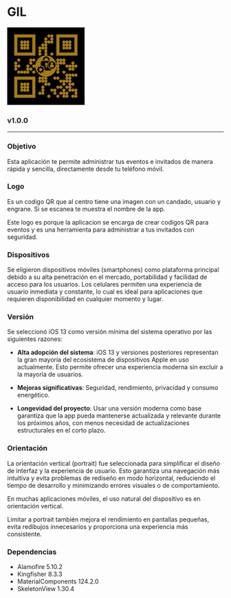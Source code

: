 # GIL

![Logo](https://github.com/antoniobandadev/GilAndroid/blob/master/app/src/main/res/drawable/img_logo180x180.png)
### v1.0.0
------------

### Objetivo

Esta aplicación te permite administrar tus eventos e invitados de manera rápida y sencilla, directamente desde tu teléfono móvil.


### Logo

Es un codigo QR que al centro tiene una imagen con un candado, usuario y engrane.
Si se escanea te muestra el nombre de la app.

Este logo es porque la aplicacion se encarga de crear codigos QR para eventos y es una herramienta para administrar a tus invitados con seguridad.

### Dispositivos
Se eligieron dispositivos móviles (smartphones) como plataforma principal debido a su alta penetración en el mercado, portabilidad y facilidad de acceso para los usuarios. Los celulares permiten una experiencia de usuario inmediata y constante, lo cual es ideal para aplicaciones que requieren disponibilidad en cualquier momento y lugar.

### Versión

Se seleccionó iOS 13 como versión mínima del sistema operativo por las siguientes razones:

- **Alta adopción del sistema**: iOS 13 y versiones posteriores representan la gran mayoría del ecosistema de dispositivos Apple en uso actualmente. Esto permite ofrecer una experiencia moderna sin excluir a la mayoría de usuarios.

- **Mejoras significativas**: Seguridad, rendimiento, privacidad y consumo energético.

- **Longevidad del proyecto**: Usar una versión moderna como base garantiza que la app pueda mantenerse actualizada y relevante durante los próximos años, con menos necesidad de actualizaciones estructurales en el corto plazo.

### Orientación
La orientación vertical (portrait) fue seleccionada para simplificar el diseño de interfaz y la experiencia de usuario. Esto garantiza una navegación más intuitiva y evita problemas de rediseño en modo horizontal, reduciendo el tiempo de desarrollo y minimizando errores visuales o de comportamiento.

En muchas aplicaciones móviles, el uso natural del dispositivo es en orientación vertical.

Limitar a portrait también mejora el rendimiento en pantallas pequeñas, evita redibujos innecesarios y proporciona una experiencia más consistente.

### Dependencias

- Alamofire 5.10.2
- Kingfisher 8.3.3
- MaterialComponents 124.2.0
- SkeletonView 1.30.4
